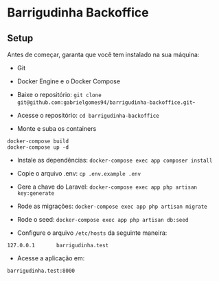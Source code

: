 
# Barrigudinha Backoffice

## Setup

Antes de começar, garanta que você tem instalado na sua máquina:
- Git
- Docker Engine e o Docker Compose

- Baixe o repositório: `git clone git@github.com:gabrielgomes94/barrigudinha-backoffice.git`-
- Acesse o repositório: `cd barrigudinha-backoffice`

- Monte e suba os containers
```
docker-compose build
docker-compose up -d 
```

- Instale as dependências: `docker-compose exec app composer install`

- Copie o arquivo .env: `cp .env.example .env`

- Gere a chave do Laravel: `docker-compose exec app php artisan key:generate`

- Rode as migrações: `docker-compose exec app php artisan migrate`

- Rode o seed: `docker-compose exec app php artisan db:seed`

- Configure o arquivo `/etc/hosts` da seguinte maneira:
```
127.0.0.1       barrigudinha.test
```

- Acesse a aplicação em: 
```
barrigudinha.test:8000
```
